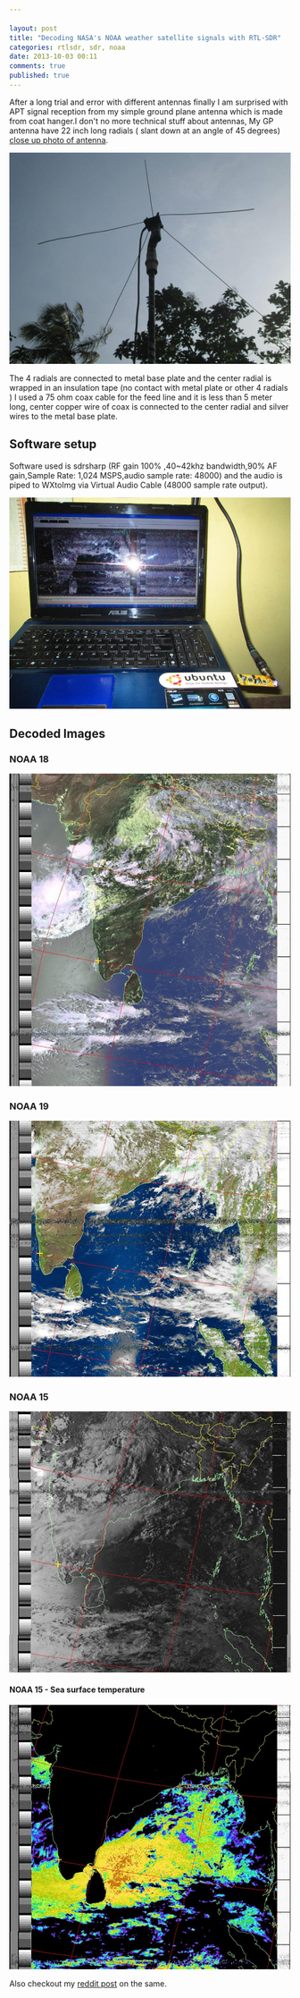 ```yaml
---

layout: post
title: "Decoding NASA's NOAA weather satellite signals with RTL-SDR"
categories: rtlsdr, sdr, noaa
date: 2013-10-03 00:11
comments: true
published: true
---
```


After a long trial and error with different antennas finally I am surprised with APT signal reception from my simple ground plane antenna which is made from coat hanger.I don't no more technical stuff about antennas, My GP antenna have 22 inch long radials ( slant down at an angle of 45 degrees) [close up photo of antenna](http://i.imgur.com/rq3t1W1.jpg).

<img src="/assets/img/noaa/ground-plane-antenna-rtlsdr.jpg">

  The 4 radials are connected to metal base plate and the center radial is wrapped in an insulation tape (no contact with metal plate or other 4 radials ) I used a 75 ohm coax cable for the feed line and it is less than 5 meter long, center copper wire of coax is connected to the center radial and silver wires to the metal base plate.



## Software setup

Software used is sdrsharp (RF gain 100% ,40~42khz bandwidth,90% AF gain,Sample Rate: 1,024 MSPS,audio sample rate: 48000) and the audio is piped to WXtoImg via Virtual Audio Cable (48000 sample rate output).

<img src="/assets/img/noaa/rtlsdr-dongle-noaa.jpg">

## Decoded Images 

### NOAA 18
<img src="/assets/img/noaa/noaa-18-image.jpg">

### NOAA 19
<img src="/assets/img/noaa/noaa-19-rlsdr-image.jpg">

### NOAA 15
<img src="/assets/img/noaa/noaa-15-image-rtlsdr.jpg">

#### NOAA 15 - Sea surface temperature
<img src="/assets/img/noaa/noaa-sea-level-rtlsdr.jpg">

Also checkout my [reddit post](https://www.reddit.com/r/RTLSDR/comments/1no5sh/received_noaa_images_using_my_coat_hanger_ground/) on the same.
